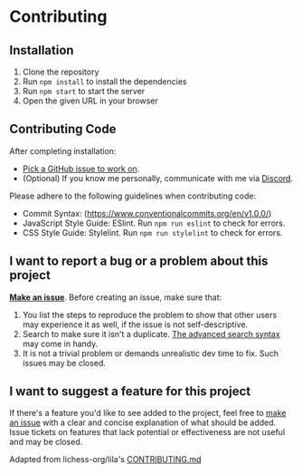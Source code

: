 # Contributing

## Installation

1. Clone the repository
2. Run `npm install` to install the dependencies
3. Run `npm start` to start the server
4. Open the given URL in your browser

## Contributing Code

After completing installation:
- [Pick a GitHub issue to work on](https://github.com/TheVanadium/pokemon-to-scale/issues).
- (Optional) If you know me personally, communicate with me via [Discord](https://discord.com).

Please adhere to the following guidelines when contributing code:
- Commit Syntax: (https://www.conventionalcommits.org/en/v1.0.0/)
- JavaScript Style Guide: ESlint. Run `npm run eslint` to check for errors.
- CSS Style Guide: Stylelint. Run `npm run stylelint` to check for errors.

## I want to report a bug or a problem about this project

[**Make an issue**](https://github.com/TheVanadium/pokemon-to-scale/issues/new). Before creating an issue, make sure that:

1. You list the steps to reproduce the problem to show that other users may experience it as well, if the issue is not self-descriptive.
2. Search to make sure it isn't a duplicate. [The advanced search syntax](https://help.github.com/articles/searching-issues/) may come in handy.
3. It is not a trivial problem or demands unrealistic dev time to fix. Such issues may be closed.

## I want to suggest a feature for this project

If there's a feature you'd like to see added to the project, feel free to [make an issue](https://github.com/TheVanadium/pokemon-to-scale/issues/new) with a clear and concise explanation of what should be added. Issue tickets on features that lack potential or effectiveness are not useful and may be closed.

Adapted from lichess-org/lila's [CONTRIBUTING.md](https://github.com/lichess-org/lila/blob/master/CONTRIBUTING.md)
